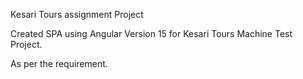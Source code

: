 Kesari Tours assignment Project 

Created SPA using Angular Version 15 for Kesari Tours Machine Test Project.

As per the requirement. 

